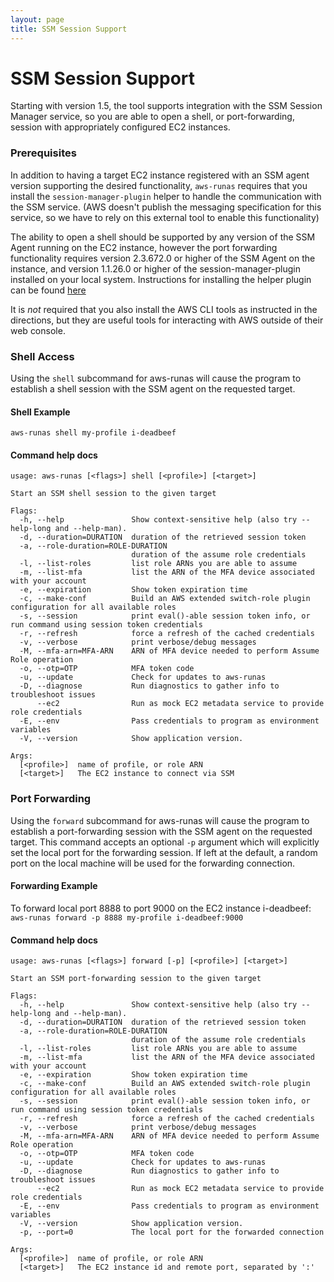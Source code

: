 ```yaml
---
layout: page
title: SSM Session Support
---
```

# SSM Session Support
Starting with version 1.5, the tool supports integration with the SSM Session Manager service, so you are able to open
a shell, or port-forwarding, session with appropriately configured EC2 instances.

### Prerequisites
In addition to having a target EC2 instance registered with an SSM agent version supporting the desired functionality,
`aws-runas` requires that you install the `session-manager-plugin` helper to handle the communication with the SSM service.
(AWS doesn't publish the messaging specification for this service, so we have to rely on this external tool to enable
this functionality)

The ability to open a shell should be supported by any version of the SSM Agent running on the EC2 instance, however
the port forwarding functionality requires version 2.3.672.0 or higher of the SSM Agent on the instance, and version
1.1.26.0 or higher of the session-manager-plugin installed on your local system.  Instructions for installing the helper
plugin can be found
[here](https://docs.aws.amazon.com/systems-manager/latest/userguide/session-manager-working-with-install-plugin.html)

It is _not_ required that you also install the AWS CLI tools as instructed in the directions, but they are useful tools for
interacting with AWS outside of their web console.

### Shell Access
Using the `shell` subcommand for aws-runas will cause the program to establish a shell session with the SSM agent on the
requested target.

#### Shell Example
`aws-runas shell my-profile i-deadbeef`

#### Command help docs
```text
usage: aws-runas [<flags>] shell [<profile>] [<target>]

Start an SSM shell session to the given target

Flags:
  -h, --help               Show context-sensitive help (also try --help-long and --help-man).
  -d, --duration=DURATION  duration of the retrieved session token
  -a, --role-duration=ROLE-DURATION  
                           duration of the assume role credentials
  -l, --list-roles         list role ARNs you are able to assume
  -m, --list-mfa           list the ARN of the MFA device associated with your account
  -e, --expiration         Show token expiration time
  -c, --make-conf          Build an AWS extended switch-role plugin configuration for all available roles
  -s, --session            print eval()-able session token info, or run command using session token credentials
  -r, --refresh            force a refresh of the cached credentials
  -v, --verbose            print verbose/debug messages
  -M, --mfa-arn=MFA-ARN    ARN of MFA device needed to perform Assume Role operation
  -o, --otp=OTP            MFA token code
  -u, --update             Check for updates to aws-runas
  -D, --diagnose           Run diagnostics to gather info to troubleshoot issues
      --ec2                Run as mock EC2 metadata service to provide role credentials
  -E, --env                Pass credentials to program as environment variables
  -V, --version            Show application version.

Args:
  [<profile>]  name of profile, or role ARN
  [<target>]   The EC2 instance to connect via SSM
```

### Port Forwarding
Using the `forward` subcommand for aws-runas will cause the program to establish a port-forwarding session with the SSM
agent on the requested target. This command accepts an optional `-p` argument which will explicitly set the local port for
the forwarding session.  If left at the default, a random port on the local machine will be used for the forwarding connection.

#### Forwarding Example
To forward local port 8888 to port 9000 on the EC2 instance i-deadbeef:  
`aws-runas forward -p 8888 my-profile i-deadbeef:9000`

#### Command help docs
```text
usage: aws-runas [<flags>] forward [-p] [<profile>] [<target>]

Start an SSM port-forwarding session to the given target

Flags:
  -h, --help               Show context-sensitive help (also try --help-long and --help-man).
  -d, --duration=DURATION  duration of the retrieved session token
  -a, --role-duration=ROLE-DURATION  
                           duration of the assume role credentials
  -l, --list-roles         list role ARNs you are able to assume
  -m, --list-mfa           list the ARN of the MFA device associated with your account
  -e, --expiration         Show token expiration time
  -c, --make-conf          Build an AWS extended switch-role plugin configuration for all available roles
  -s, --session            print eval()-able session token info, or run command using session token credentials
  -r, --refresh            force a refresh of the cached credentials
  -v, --verbose            print verbose/debug messages
  -M, --mfa-arn=MFA-ARN    ARN of MFA device needed to perform Assume Role operation
  -o, --otp=OTP            MFA token code
  -u, --update             Check for updates to aws-runas
  -D, --diagnose           Run diagnostics to gather info to troubleshoot issues
      --ec2                Run as mock EC2 metadata service to provide role credentials
  -E, --env                Pass credentials to program as environment variables
  -V, --version            Show application version.
  -p, --port=0             The local port for the forwarded connection

Args:
  [<profile>]  name of profile, or role ARN
  [<target>]   The EC2 instance id and remote port, separated by ':'
```